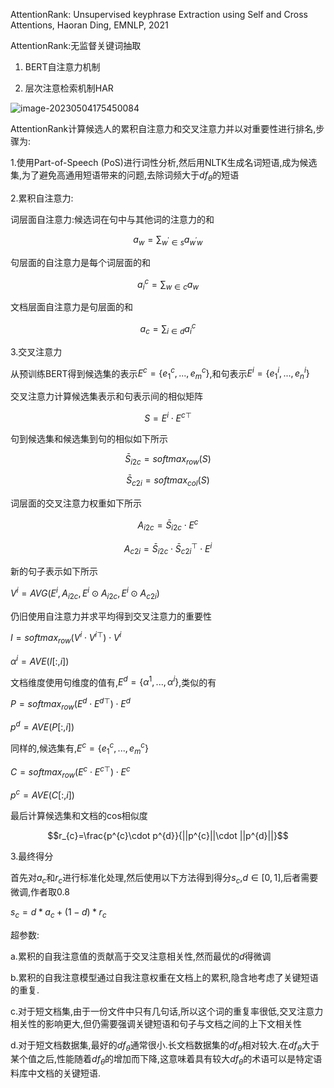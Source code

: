 AttentionRank: Unsupervised keyphrase Extraction using Self and Cross Attentions, Haoran Ding, EMNLP, 2021

AttentionRank:无监督关键词抽取

1. BERT自注意力机制

2. 层次注意检索机制HAR

![image-20230504175450084](C:\Users\SFC\AppData\Roaming\Typora\typora-user-images\image-20230504175450084.png)

AttentionRank计算候选人的累积自注意力和交叉注意力并以对重要性进行排名,步骤为:

1.使用Part-of-Speech (PoS)进行词性分析,然后用NLTK生成名词短语,成为候选集,为了避免高通用短语带来的问题,去除词频大于$df_{\theta}$的短语

2.累积自注意力:

词层面自注意力:候选词在句中与其他词的注意力的和

$$a_{w}=\sum_{w^{'} \in s}a_{w^{'}w}$$

句层面的自注意力是每个词层面的和

$$a^{c}_{i}=\sum_{w \in c}a_{w}$$

文档层面自注意力是句层面的和

$$a_{c}=\sum_{i \in d}a^{c}_{i}$$

3.交叉注意力

从预训练BERT得到候选集的表示$E^{c}=\{e^{c}_{1},...,e^{c}_{m}\}$,和句表示$E^{i}=\{e^{i}_{1},...,e^{i}_{n}\}$

交叉注意力计算候选集表示和句表示间的相似矩阵

$$S=E^{i}\cdot E^{c\top}$$

句到候选集和候选集到句的相似如下所示

$$\bar{S}_{i2c}=softmax_{row}(S)$$

$$\bar{S}_{c2i}=softmax_{col}(S)$$

词层面的交叉注意力权重如下所示

$$A_{i2c}=\bar{S}_{i2c}\cdot E^{c}$$

$$A_{c2i}=\bar{S}_{i2c}\cdot\bar{S}^{\top}_{c2i}\cdot E^{i}$$

新的句子表示如下所示

$V^{i}=AVG(E^{i},A_{i2c},E^{i} \odot  A_{i2c},E^{i} \odot  A_{c2i})$

仍旧使用自注意力并求平均得到交叉注意力的重要性

$I=softmax_{row}(V^{i} \cdot V^{i\top}) \cdot V^{i}$

$\alpha^{i}=AVE(I[:,i])$

文档维度使用句维度的值有,$E^{d}=\{\alpha^{1},...,\alpha^{i}\}$,类似的有

$P=softmax_{row}(E^{d} \cdot E^{d\top}) \cdot E^{d}$

$p^{d}=AVE(P[:,i])$

同样的,候选集有,$E^{c}=\{e^{c}_{1},...,e^{c}_{m}\}$

$C=softmax_{row}(E^{c} \cdot E^{c\top}) \cdot E^{c}$

$p^{c}=AVE(C[:,i])$

最后计算候选集和文档的cos相似度

$$r_{c}=\frac{p^{c}\cdot p^{d}}{||p^{c}||\cdot ||p^{d}||}$$

3.最终得分

首先对$a_{c}$和$r_{c}$进行标准化处理,然后使用以下方法得到得分$s_{c}$,$d\in [0,1]$,后者需要微调,作者取0.8

$s_{c}=d*a_{c}+(1-d)*r_{c}$

超参数:

a.累积的自我注意值的贡献高于交叉注意相关性,然而最优的$d$得微调

b.累积的自我注意模型通过自我注意权重在文档上的累积,隐含地考虑了关键短语的重复.

c.对于短文档集,由于一份文件中只有几句话,所以这个词的重复率很低,交叉注意力相关性的影响更大,但仍需要强调关键短语和句子与文档之间的上下文相关性

d.对于短文档数据集,最好的$df_{\theta}$通常很小.长文档数据集的$df_{\theta}$相对较大.在$df_{\theta}$大于某个值之后,性能随着$df_{\theta}$的增加而下降,这意味着具有较大$df_{\theta}$的术语可以是特定语料库中文档的关键短语.
